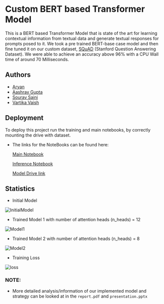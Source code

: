 
#   Custom BERT based Transformer Model

This is a BERT based Transformer Model that is state of the art for learning contextual information from textual data and generate textual responses for prompts posed to it. We took a pre trained BERT-base case model and then fine tuned it on our custom dataset, [SQuAD](https://paperswithcode.com/dataset/squad) (Stanford Question Answering Dataset). We were able to achieve an accuracy above 96% with a CPU Wall time of around 70 Milliseconds.




## Authors

- [Aryan](https://www.github.com/aryannewyork)
- [Aashray Gupta](https://www.github.com/aashraygupta2003)
- [Sourav Saini](https://www/github.com/Sourav0118)
- [Vartika Vaish](https://www.github.com/vaish-8468)


## Deployment

To deploy this project run the training and main notebooks, by correctly mounting the drive with dataset.

- The links for the NoteBooks can be found here:


    [Main Notebook](https://colab.research.google.com/drive/1EJXG3yMdHdV1g0IYnZxr3iTIwSLdCxb4?usp=sharing)

    [Inference Notebook](https://colab.research.google.com/drive/1vbAoMMevk7sli7s-DlmTVmwagYgnra0m?usp=sharing)

    [Model Drive link](https://drive.google.com/file/d/18sQNT-u8WhZUpPtTW07DzoU-1tXnju0Z/view?usp=sharing)


## Statistics 

- Initial Model

![InitialModel](https://github.com/aryannewyork/CELO-Charity/assets/79625246/348adfc4-6c4a-4969-9dc6-a78068e1f1e3)

- Trained Model 1 with number of attention heads (n_heads) = 12

![Model1](https://github.com/aryannewyork/CELO-Charity/assets/79625246/69591220-defd-47a5-8199-976f02e01174)

- Trained Model 2 with number of attention heads (n_heads) = 8

![Model2](https://github.com/aryannewyork/Custom-BERT/assets/79625246/b8c4bb08-8d12-47a2-ae6f-0419c255b931)

- Training Loss

![loss](https://github.com/aryannewyork/Custom-BERT/assets/79625246/1fa05639-9941-45b0-8225-d9ce1172ced0)


### NOTE:
- More detailed analysis/information of our implemented model and strategy can be looked at in the ```report.pdf``` and ```presentation.pptx```
